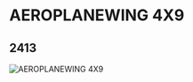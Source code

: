 # AEROPLANEWING 4X9
## 2413
![AEROPLANEWING 4X9](https://lc-www-live-s.legocdn.com/media/bricks/5/2/241301.jpg)